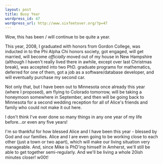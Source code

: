 ```yaml
--- 
layout: post
title: Busy Year
wordpress_id: 47
wordpress_url: http://www.sixfeetover.org/?p=47
---
```

<p>Wow, this has been / will continue to be quite a year.</p>
<p>This year, 2008, I graduated with honors from Gordon College, was inducted in to the Phi Alpha Chi honors society, got engaged, will get married, will become <em>officially</em> moved out of my house in New Hampshire (although I haven't really lived there in awhile, except over last Christmas break), was accepted into two PhD. graduate programs for mathematics, deferred for one of them, got a job as a software/database developer, and will eventually purchase my second car.</p>
<p>Not only that, but I have been out to Minnesota once already this year (where I proposed), am flying to Colorado tomorrow, will be taking a honeymoon somewhere in September, and then will be going back to Minnesota for a second wedding reception for all of Alice's friends and family who could not make it out here.</p>
<p>I don't think I've ever done so many things in any one year of my life before...or even any five years!</p>
<p>I'm so thankful for how blessed Alice and I have been this year - blessed by God and our families.  Alice and I are even going to be working close to each other (just a town or two apart), which will make our living situation very manageable.  And, since Mike is PhD'ing himself in Amherst, we'll still be able to get together semi-regularly.  And we'll be living a whole 20ish minutes closer!  w00t!</p>
